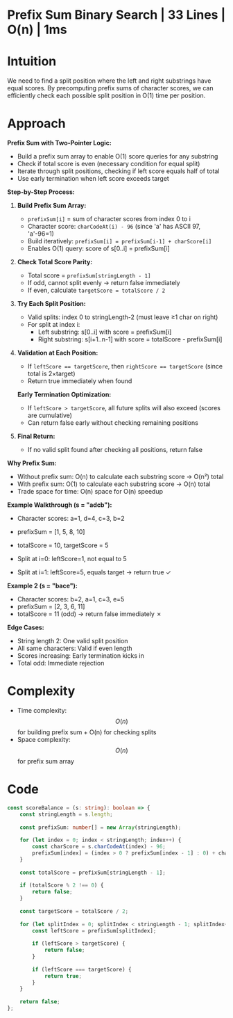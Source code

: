# Prefix Sum Binary Search | 33 Lines | O(n) | 1ms

# Intuition
We need to find a split position where the left and right substrings have equal scores. By precomputing prefix sums of character scores, we can efficiently check each possible split position in O(1) time per position.

# Approach
**Prefix Sum with Two-Pointer Logic:**
- Build a prefix sum array to enable O(1) score queries for any substring
- Check if total score is even (necessary condition for equal split)
- Iterate through split positions, checking if left score equals half of total
- Use early termination when left score exceeds target

**Step-by-Step Process:**

1. **Build Prefix Sum Array:**
   - `prefixSum[i]` = sum of character scores from index 0 to i
   - Character score: `charCodeAt(i) - 96` (since 'a' has ASCII 97, 'a'-96=1)
   - Build iteratively: `prefixSum[i] = prefixSum[i-1] + charScore[i]`
   - Enables O(1) query: score of s[0..i] = prefixSum[i]

2. **Check Total Score Parity:**
   - Total score = `prefixSum[stringLength - 1]`
   - If odd, cannot split evenly → return false immediately
   - If even, calculate `targetScore = totalScore / 2`

3. **Try Each Split Position:**
   - Valid splits: index 0 to stringLength-2 (must leave ≥1 char on right)
   - For split at index i:
     - Left substring: s[0..i] with score = prefixSum[i]
     - Right substring: s[i+1..n-1] with score = totalScore - prefixSum[i]
   
4. **Validation at Each Position:**
   - If `leftScore == targetScore`, then `rightScore == targetScore` (since total is 2×target)
   - Return true immediately when found
   
   **Early Termination Optimization:**
   - If `leftScore > targetScore`, all future splits will also exceed (scores are cumulative)
   - Can return false early without checking remaining positions

5. **Final Return:**
   - If no valid split found after checking all positions, return false

**Why Prefix Sum:**
- Without prefix sum: O(n) to calculate each substring score → O(n²) total
- With prefix sum: O(1) to calculate each substring score → O(n) total
- Trade space for time: O(n) space for O(n) speedup

**Example Walkthrough (s = "adcb"):**
- Character scores: a=1, d=4, c=3, b=2
- prefixSum = [1, 5, 8, 10]
- totalScore = 10, targetScore = 5

- Split at i=0: leftScore=1, not equal to 5
- Split at i=1: leftScore=5, equals target → return true ✓

**Example 2 (s = "bace"):**
- Character scores: b=2, a=1, c=3, e=5
- prefixSum = [2, 3, 6, 11]
- totalScore = 11 (odd) → return false immediately ✗

**Edge Cases:**
- String length 2: One valid split position
- All same characters: Valid if even length
- Scores increasing: Early termination kicks in
- Total odd: Immediate rejection

# Complexity
- Time complexity: $$O(n)$$ for building prefix sum + O(n) for checking splits
- Space complexity: $$O(n)$$ for prefix sum array

# Code
```typescript
const scoreBalance = (s: string): boolean => {
    const stringLength = s.length;
    
    const prefixSum: number[] = new Array(stringLength);
    
    for (let index = 0; index < stringLength; index++) {
        const charScore = s.charCodeAt(index) - 96;
        prefixSum[index] = (index > 0 ? prefixSum[index - 1] : 0) + charScore;
    }
    
    const totalScore = prefixSum[stringLength - 1];
    
    if (totalScore % 2 !== 0) {
        return false;
    }
    
    const targetScore = totalScore / 2;
    
    for (let splitIndex = 0; splitIndex < stringLength - 1; splitIndex++) {
        const leftScore = prefixSum[splitIndex];
        
        if (leftScore > targetScore) {
            return false;
        }
        
        if (leftScore === targetScore) {
            return true;
        }
    }
    
    return false;
};
```